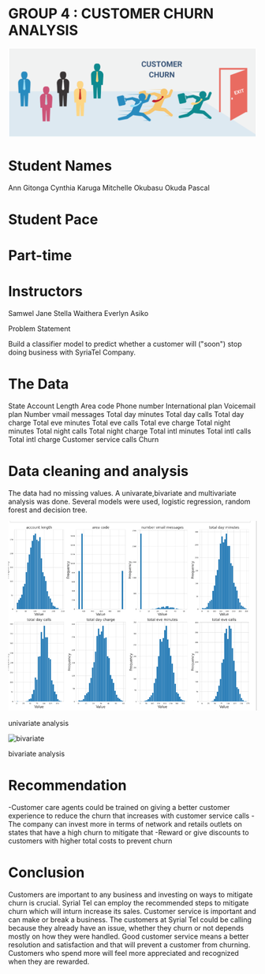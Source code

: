 # GROUP 4 : CUSTOMER CHURN ANALYSIS
![Cover](https://github.com/Aquinate22/Phase-3-Project-SyriaTel-Customer-Churn/blob/main/fl/title.png)

# Student Names

Ann Gitonga
Cynthia Karuga
Mitchelle Okubasu
Okuda Pascal

# Student Pace

# Part-time
# Instructors

Samwel Jane
Stella Waithera
Everlyn Asiko


Problem Statement

Build a classifier model to predict whether a customer will ("soon") stop doing business with SyriaTel Company.

# The Data


State 
Account Length 
Area code 
Phone number 
International plan 
Voicemail plan 
Number vmail messages 
Total day minutes 
Total day calls 
Total day charge
Total eve minutes 
Total eve calls 
Total eve charge 
Total night minutes 
Total night calls 
Total night charge 
Total intl minutes 
Total intl calls 
Total intl charge
Customer service calls
Churn

# Data cleaning and analysis

The data had no missing values. A univarate,bivariate and multivariate analysis was done. Several models were used, logistic regression, random forest and decision tree.


![historam](https://github.com/Aquinate22/Phase-3-Project-SyriaTel-Customer-Churn/blob/main/fl/hist.png)

univariate analysis

![bivariate](https://github.com/Aquinate22/Phase-3-Project-SyriaTel-Customer-Churn/assets/122473084/05a7e3b3-bdcc-40c5-b9ce-73038c2eb7c9)

bivariate analysis

# Recommendation

-Customer care agents could be trained on giving a better customer experience to reduce the churn that increases with customer service calls
-The company can invest more in terms of network and retails outlets on states that have a high churn to mitigate that
-Reward or give discounts to customers with higher total costs to prevent churn


# Conclusion


Customers are important to any business and investing on ways to mitigate churn is crucial. Syrial Tel can employ the recommended steps to mitigate churn which will inturn increase its sales. Customer service is important and can make or break a business. The customers at Syrial Tel could be calling because they already have an issue, whether they churn or not depends mostly on how they were handled. Good customer service means a better resolution and satisfaction and that will prevent a customer from churning. Customers who spend more will feel more appreciated and recognized when they are rewarded.

